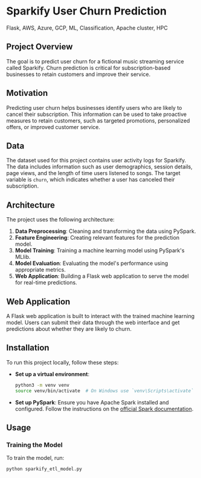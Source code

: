# Sparkify User Churn Prediction
Flask, AWS, Azure, GCP, ML, Classification, Apache cluster, HPC

## Project Overview

The goal is to predict user churn for a fictional music streaming service called Sparkify. Churn prediction is critical for subscription-based businesses to retain customers and improve their service.

## Motivation

Predicting user churn helps businesses identify users who are likely to cancel their subscription. This information can be used to take proactive measures to retain customers, such as targeted promotions, personalized offers, or improved customer service.

## Data

The dataset used for this project contains user activity logs for Sparkify. The data includes information such as user demographics, session details, page views, and the length of time users listened to songs. The target variable is `churn`, which indicates whether a user has canceled their subscription.

## Architecture

The project uses the following architecture:

1. **Data Preprocessing**: Cleaning and transforming the data using PySpark.
2. **Feature Engineering**: Creating relevant features for the prediction model.
3. **Model Training**: Training a machine learning model using PySpark's MLlib.
4. **Model Evaluation**: Evaluating the model's performance using appropriate metrics.
5. **Web Application**: Building a Flask web application to serve the model for real-time predictions.

## Web Application

A Flask web application is built to interact with the trained machine learning model. Users can submit their data through the web interface and get predictions about whether they are likely to churn.

## Installation

To run this project locally, follow these steps:

- **Set up a virtual environment**:
    ```bash
    python3 -m venv venv
    source venv/bin/activate  # On Windows use `venv\Scripts\activate`
    ```

- **Set up PySpark**:
    Ensure you have Apache Spark installed and configured. Follow the instructions on the [official Spark documentation](https://spark.apache.org/docs/latest/index.html).

## Usage

### Training the Model

To train the model, run:

```bash
python sparkify_etl_model.py
